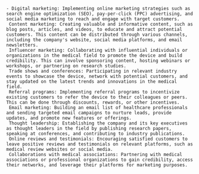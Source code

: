     - Digital marketing: Implementing online marketing strategies such as search engine optimization (SEO), pay-per-click (PPC) advertising, and social media marketing to reach and engage with target customers.
     Content marketing: Creating valuable and informative content, such as blog posts, articles, and videos, to educate and attract potential customers. This content can be distributed through various channels, including the company's website, social media platforms, and email newsletters.
     Influencer marketing: Collaborating with influential individuals or organizations in the medical field to promote the device and build credibility. This can involve sponsoring content, hosting webinars or workshops, or partnering on research studies.
     Trade shows and conferences: Participating in relevant industry events to showcase the device, network with potential customers, and stay updated on the latest trends and innovations in the medical field.
     Referral programs: Implementing referral programs to incentivize existing customers to refer the device to their colleagues or peers. This can be done through discounts, rewards, or other incentives.
     Email marketing: Building an email list of healthcare professionals and sending targeted email campaigns to nurture leads, provide updates, and promote new features or offerings.
     Thought leadership: Establishing the company and its key executives as thought leaders in the field by publishing research papers, speaking at conferences, and contributing to industry publications.
     Online reviews and testimonials: Encouraging satisfied customers to leave positive reviews and testimonials on relevant platforms, such as medical review websites or social media.
     Collaborations with medical associations: Partnering with medical associations or professional organizations to gain credibility, access their networks, and leverage their platforms for marketing purposes.



